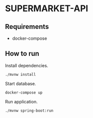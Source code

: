 # SUPERMARKET-API

## Requirements

- docker-compose

## How to run

Install dependencies.

`./mvnw install`

Start database.

`docker-compose up`

Run application.

`./mvnw spring-boot:run`
